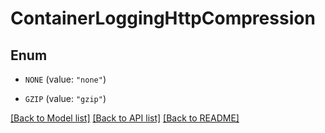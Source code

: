 # ContainerLoggingHttpCompression

## Enum


* `NONE` (value: `"none"`)

* `GZIP` (value: `"gzip"`)


[[Back to Model list]](../README.md#documentation-for-models) [[Back to API list]](../README.md#documentation-for-api-endpoints) [[Back to README]](../README.md)


